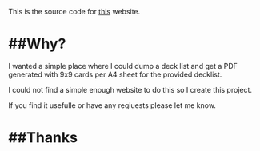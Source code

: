 
This is the source code for [this](mtgproxy.abicat.com) website.


##Why?
=======

I wanted a simple place where I could dump a deck list and get a PDF generated with 9x9 cards per A4 sheet for the provided decklist.

I could not find a simple enough website to do this so I create this project.

If you find it usefulle or have any reqiuests please let me know.

##Thanks
========

